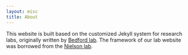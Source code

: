 ```yaml
---
layout: misc
title: About
---
```


This website is built based on the customized Jekyll system for research labs, originally written by [Bedford lab](https://bedford.io/misc/about/). The framework of our lab website was borrowed from the [Nielson lab](https://nielsen-lab.github.io/).